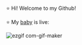 ⭐️ Hi! Welcome to my Github!

⭐️ My [baby](https://www.jsqueen.dev) is live:

![ezgif com-gif-maker](https://user-images.githubusercontent.com/90614620/215476748-1b50acd0-e559-4408-991c-30cf350ead75.gif)
